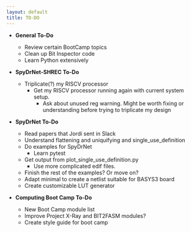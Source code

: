 ```yaml
---
layout: default
title: TO-DO
---
```


* **General To-Do**
  * Review certain BootCamp topics
  * Clean up Bit Inspector code
  * Learn Python extensively

* **SpyDrNet-SHREC To-Do**
  * Triplicate(?) my RISCV processor
    * Get my RISCV processor running again with current system setup.
      * Ask about unused reg warning. Might be worth fixing or understanding before trying to triplicate my design

* **SpyDrNet To-Do**
  * Read papers that Jordi sent in Slack
  * Understand flattening and uniquifying and single_use_definition
  * Do examples for SpyDrNet
    * Learn pytest
  * Get output from plot_single_use_definition.py
    * Use more complicated edif files. 
  * Finish the rest of the examples? Or move on?
  * Adapt minimal to create a netlist suitable for BASYS3 board
  * Create customizable LUT generator

* **Computing Boot Camp To-Do**
  * New Boot Camp module list
  * Improve Project X-Ray and BIT2FASM modules?
  * Create style guide for boot camp

<!-- 
Log Template

### Week N: , 2021

* **Monday**:
  *
* **Tuesday**: 
  *
* **Wednesday**: 
  *
* **Thursday**: 
  *
* **Friday**:
 -->
